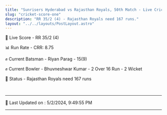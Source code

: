 ```yaml
---
title: "Sunrisers Hyderabad vs Rajasthan Royals, 50th Match - Live Cricket Score"
slug: "cricket-score-one"
description: "RR 35/2 (4) - Rajasthan Royals need 167 runs."
layout: "../../layouts/PostLayout.astro"
---
```


🔴 Live Score - RR 35/2 (4)  

📊 Run Rate - CRR: 8.75  

✊ Current Batsman - Riyan Parag - 15(9)  

✊ Current Bowler - Bhuvneshwar Kumar - 2 Over 16 Run - 2 Wicket  

📑 Status - Rajasthan Royals need 167 runs

<br />

***

📝 Last Updated on : 5/2/2024, 9:49:55 PM

***

